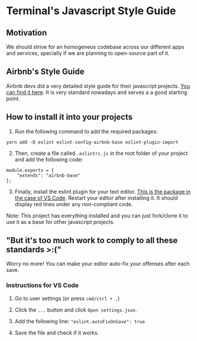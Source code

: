 # Terminal's Javascript Style Guide

## Motivation

We should strive for an homogeneus codebase across our different apps and services, specially if we are planning to open-source part of it.

## Airbnb's Style Guide

Airbnb devs did a very detailed style guide for their javascript projects. [You can find it here](https://github.com/airbnb/javascript/tree/master/react). It is very standard nowadays and serves a a good starting point.

## How to install it into your projects

1. Run the following command to add the required packages:

`yarn add -D eslint eslint-config-airbnb-base eslint-plugin-import`

2. Then, create a file called `.eslintrc.js` in the root folder of your project and add the following code:

```
module.exports = {
    "extends": "airbnb-base"
};
```

3. Finally, install the eslint plugin for your text editor. [This is the package in the case of VS Code](https://github.com/Microsoft/vscode-eslint). Restart your editor after installing it. It should display red lines under any non-compliant code.

Note: This project has everything installed and you can just fork/clone it to use it as a base for other javascript projects.

## "But it's too much work to comply to all these standards >:("

Worry no more! You can make your editor auto-fix your offenses after each save.

### Instructions for VS Code

1. Go to user settings (or press `cmd/ctrl + ,`)

2. Click the `...` button and click `Open settings.json`.

3. Add the following line: `"eslint.autoFixOnSave": true`

4. Save the file and check if it works.
